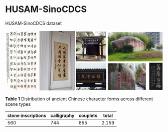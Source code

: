 # HUSAM-SinoCDCS
HUSAM-SinoCDCS dataset

![image-20241103165644471](README.assets\image-20241103165644471.png)

**Table 1** Distribution of ancient Chinese character forms across different scene types

| stone  inscriptions | calligraphy | couplets | total |
| ------------------- | ----------- | -------- | ----- |
| 560                 | 744         | 855      | 2,159 |
